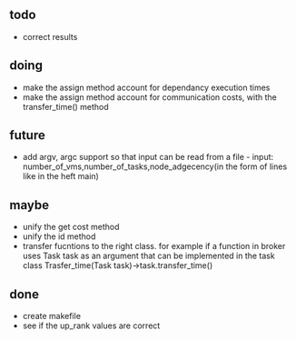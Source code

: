 todo
---
- correct results

doing
---
- make the assign method account for dependancy execution times
- make the assign method account for communication costs, with the transfer_time() method

future
---
- add argv, argc support so that input can be read from a file - input: number_of_vms,number_of_tasks,node_adgecency(in the form of lines like in the heft main) 

maybe
---
- unify the get cost method
- unify the id method
- transfer fucntions to the right class. for example if a function in broker uses Task task as an argument that can be implemented in the task class Trasfer_time(Task task)->task.transfer_time()

done
---
- create makefile
- see if the up_rank values are correct
